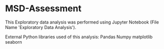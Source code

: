 # MSD-Assessment

This Exploratory data analysis was performed using Jupyter Notebook (File Name 'Exploratory Data Analysis').

External Python libraries used of this analysis:
Pandas
Numpy
matplotlib
seaborn
 
